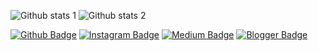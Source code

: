 


![Github stats 1](https://github-readme-stats.vercel.app/api?username=Yusufcan-developer&show_icons=true&theme=gradient) 
![Github stats 2](https://github-readme-stats.vercel.app/api?username=Yusufcan-developer&show_icons=true&theme=radical)

[![Github Badge](https://img.shields.io/badge/-Github-000?style=quare&labelColor=000&logo=Github&logoColor=white&link=link)](link) 
[![Instagram Badge](https://img.shields.io/badge/-Instagram-C13584?style=flat-quare&labelColor=C13584&logo=instagram&logoColor=white&link=link)](link) 
[![Medium Badge](https://img.shields.io/badge/-Medium-757575?style=flat-quare&labelColor=757575&logo=Medium&logoColor=white&link=link)](link) 
[![Blogger Badge](https://img.shields.io/badge/-Blogger-FF9800?style=flat-quare&labelColor=FF9800&logo=Blogger&logoColor=white&link=link)](link)
